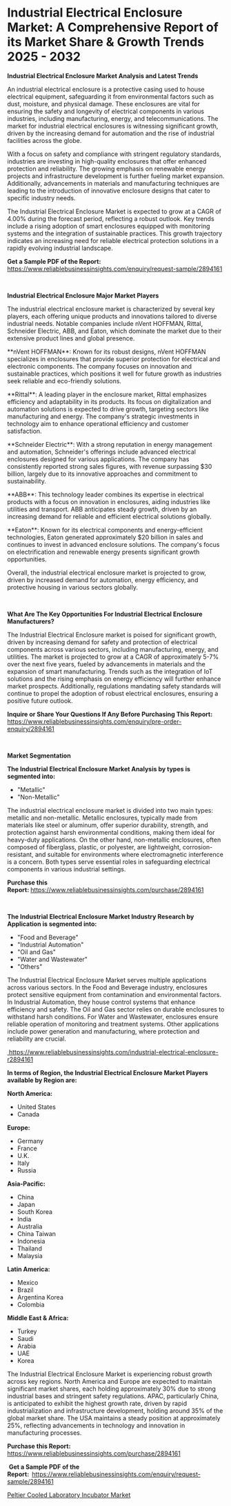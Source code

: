 <p><h1>Industrial Electrical Enclosure Market: A Comprehensive Report of its Market Share & Growth Trends 2025 - 2032</h1></p><p><strong>Industrial Electrical Enclosure Market Analysis and Latest Trends</strong></p>
<p><p>An industrial electrical enclosure is a protective casing used to house electrical equipment, safeguarding it from environmental factors such as dust, moisture, and physical damage. These enclosures are vital for ensuring the safety and longevity of electrical components in various industries, including manufacturing, energy, and telecommunications. The market for industrial electrical enclosures is witnessing significant growth, driven by the increasing demand for automation and the rise of industrial facilities across the globe.</p><p>With a focus on safety and compliance with stringent regulatory standards, industries are investing in high-quality enclosures that offer enhanced protection and reliability. The growing emphasis on renewable energy projects and infrastructure development is further fueling market expansion. Additionally, advancements in materials and manufacturing techniques are leading to the introduction of innovative enclosure designs that cater to specific industry needs.</p><p>The Industrial Electrical Enclosure Market is expected to grow at a CAGR of 4.00% during the forecast period, reflecting a robust outlook. Key trends include a rising adoption of smart enclosures equipped with monitoring systems and the integration of sustainable practices. This growth trajectory indicates an increasing need for reliable electrical protection solutions in a rapidly evolving industrial landscape.</p></p>
<p><strong>Get a Sample PDF of the Report:&nbsp;</strong> <a href="https://www.reliablebusinessinsights.com/enquiry/request-sample/2894161?utm_campaign=3113&utm_medium=2&utm_source=Github&utm_content=ia&utm_term=15032025&utm_id=industrial-electrical-enclosure">https://www.reliablebusinessinsights.com/enquiry/request-sample/2894161</a></p>
<p>&nbsp;</p>
<p><strong>Industrial Electrical Enclosure Major Market Players</strong></p>
<p><p>The industrial electrical enclosure market is characterized by several key players, each offering unique products and innovations tailored to diverse industrial needs. Notable companies include nVent HOFFMAN, Rittal, Schneider Electric, ABB, and Eaton, which dominate the market due to their extensive product lines and global presence.</p><p>**nVent HOFFMAN**: Known for its robust designs, nVent HOFFMAN specializes in enclosures that provide superior protection for electrical and electronic components. The company focuses on innovation and sustainable practices, which positions it well for future growth as industries seek reliable and eco-friendly solutions.</p><p>**Rittal**: A leading player in the enclosure market, Rittal emphasizes efficiency and adaptability in its products. Its focus on digitalization and automation solutions is expected to drive growth, targeting sectors like manufacturing and energy. The company's strategic investments in technology aim to enhance operational efficiency and customer satisfaction.</p><p>**Schneider Electric**: With a strong reputation in energy management and automation, Schneider's offerings include advanced electrical enclosures designed for various applications. The company has consistently reported strong sales figures, with revenue surpassing $30 billion, largely due to its innovative approaches and commitment to sustainability.</p><p>**ABB**: This technology leader combines its expertise in electrical products with a focus on innovation in enclosures, aiding industries like utilities and transport. ABB anticipates steady growth, driven by an increasing demand for reliable and efficient electrical solutions globally.</p><p>**Eaton**: Known for its electrical components and energy-efficient technologies, Eaton generated approximately $20 billion in sales and continues to invest in advanced enclosure solutions. The company's focus on electrification and renewable energy presents significant growth opportunities.</p><p>Overall, the industrial electrical enclosure market is projected to grow, driven by increased demand for automation, energy efficiency, and protective housing in various sectors globally.</p></p>
<p>&nbsp;</p>
<p><strong>What Are The Key Opportunities For Industrial Electrical Enclosure Manufacturers?</strong></p>
<p><p>The Industrial Electrical Enclosure market is poised for significant growth, driven by increasing demand for safety and protection of electrical components across various sectors, including manufacturing, energy, and utilities. The market is projected to grow at a CAGR of approximately 5-7% over the next five years, fueled by advancements in materials and the expansion of smart manufacturing. Trends such as the integration of IoT solutions and the rising emphasis on energy efficiency will further enhance market prospects. Additionally, regulations mandating safety standards will continue to propel the adoption of robust electrical enclosures, ensuring a positive future outlook.</p></p>
<p><strong>Inquire or Share Your Questions If Any Before Purchasing This Report:</strong> <a href="https://www.reliablebusinessinsights.com/enquiry/pre-order-enquiry/2894161?utm_campaign=3113&utm_medium=2&utm_source=Github&utm_content=ia&utm_term=15032025&utm_id=industrial-electrical-enclosure">https://www.reliablebusinessinsights.com/enquiry/pre-order-enquiry/2894161</a></p>
<p>&nbsp;</p>
<p><strong>Market Segmentation</strong></p>
<p><strong>The Industrial Electrical Enclosure Market Analysis by types is segmented into:</strong></p>
<p><ul><li>"Metallic"</li><li>"Non-Metallic"</li></ul></p>
<p><p>The industrial electrical enclosure market is divided into two main types: metallic and non-metallic. Metallic enclosures, typically made from materials like steel or aluminum, offer superior durability, strength, and protection against harsh environmental conditions, making them ideal for heavy-duty applications. On the other hand, non-metallic enclosures, often composed of fiberglass, plastic, or polyester, are lightweight, corrosion-resistant, and suitable for environments where electromagnetic interference is a concern. Both types serve essential roles in safeguarding electrical components in various industrial settings.</p></p>
<p><strong>Purchase this Report:&nbsp;</strong><a href="https://www.reliablebusinessinsights.com/purchase/2894161?utm_campaign=3113&utm_medium=2&utm_source=Github&utm_content=ia&utm_term=15032025&utm_id=industrial-electrical-enclosure">https://www.reliablebusinessinsights.com/purchase/2894161</a></p>
<p>&nbsp;</p>
<p><strong>The Industrial Electrical Enclosure Market Industry Research by Application is segmented into:</strong></p>
<p><ul><li>"Food and Beverage"</li><li>"Industrial Automation"</li><li>"Oil and Gas"</li><li>"Water and Wastewater"</li><li>"Others"</li></ul></p>
<p><p>The Industrial Electrical Enclosure Market serves multiple applications across various sectors. In the Food and Beverage industry, enclosures protect sensitive equipment from contamination and environmental factors. In Industrial Automation, they house control systems that enhance efficiency and safety. The Oil and Gas sector relies on durable enclosures to withstand harsh conditions. For Water and Wastewater, enclosures ensure reliable operation of monitoring and treatment systems. Other applications include power generation and manufacturing, where protection and reliability are crucial.</p></p>
<p><a href="https://www.reliablebusinessinsights.com/industrial-electrical-enclosure-r2894161?utm_campaign=3113&utm_medium=2&utm_source=Github&utm_content=ia&utm_term=15032025&utm_id=industrial-electrical-enclosure">&nbsp;https://www.reliablebusinessinsights.com/industrial-electrical-enclosure-r2894161</a></p>
<p><strong>In terms of Region, the Industrial Electrical Enclosure Market Players available by Region are:</strong></p>
<p>
    <p> <strong> North America: </strong>
        <ul>
            <li>United States</li>
            <li>Canada</li>
        </ul>
        </p> 
    <p> <strong> Europe: </strong>
        <ul>
            <li>Germany</li>
            <li>France</li>
            <li>U.K.</li>
            <li>Italy</li>
            <li>Russia</li>
        </ul>
        </p> 
    <p> <strong> Asia-Pacific: </strong>
        <ul>
            <li>China</li>
            <li>Japan</li>
            <li>South Korea</li>
            <li>India</li>
            <li>Australia</li>
            <li>China Taiwan</li>
            <li>Indonesia</li>
            <li>Thailand</li>
            <li>Malaysia</li>
        </ul>
        </p> 
    <p> <strong> Latin America: </strong>
        <ul>
            <li>Mexico</li>
            <li>Brazil</li>
            <li>Argentina Korea</li>
            <li>Colombia</li>
        </ul>
        </p> 
    <p> <strong> Middle East & Africa: </strong>
        <ul>
            <li>Turkey</li>
            <li>Saudi</li>
            <li>Arabia</li>
            <li>UAE</li>
            <li>Korea</li>
        </ul>
    </p>
    </p>
<p><p>The Industrial Electrical Enclosure Market is experiencing robust growth across key regions. North America and Europe are expected to maintain significant market shares, each holding approximately 30% due to strong industrial bases and stringent safety regulations. APAC, particularly China, is anticipated to exhibit the highest growth rate, driven by rapid industrialization and infrastructure development, holding around 35% of the global market share. The USA maintains a steady position at approximately 25%, reflecting advancements in technology and innovation in manufacturing processes.</p></p>
<p><strong>Purchase this Report: </strong><a href="https://www.reliablebusinessinsights.com/purchase/2894161?utm_campaign=3113&utm_medium=2&utm_source=Github&utm_content=ia&utm_term=15032025&utm_id=industrial-electrical-enclosure">https://www.reliablebusinessinsights.com/purchase/2894161</a></p>
<p>&nbsp;<strong>Get a Sample PDF of the Report:&nbsp;&nbsp;</strong><a href="https://www.reliablebusinessinsights.com/enquiry/request-sample/2894161?utm_campaign=3113&utm_medium=2&utm_source=Github&utm_content=ia&utm_term=15032025&utm_id=industrial-electrical-enclosure">https://www.reliablebusinessinsights.com/enquiry/request-sample/2894161</a></p>
<p><strong></strong></p>
<p><p><a href="https://github.com/kaqiewan/Market-Research-Report-List-1/blob/main/peltier-cooled-laboratory-incubator-market.md?utm_campaign=3113&utm_medium=2&utm_source=Github&utm_content=ia&utm_term=15032025&utm_id=industrial-electrical-enclosure">Peltier Cooled Laboratory Incubator Market</a></p></p>